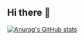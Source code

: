 ## Hi there 👋
[![Anurag's GitHub stats](https://github-readme-stats.vercel.app/api?username=aragonite-200&show_icons=true&count_private=true)](https://github.com/anuraghazra/github-readme-stats)
<!--
**aragonite-200/aragonite-200** is a ✨ _special_ ✨ repository because its `README.md` (this file) appears on your GitHub profile.

Here are some ideas to get you started:

- 🔭 I’m currently working on ...
- 🌱 I’m currently learning ...
- 👯 I’m looking to collaborate on ...
- 🤔 I’m looking for help with ...
- 💬 Ask me about ...
- 📫 How to reach me: ...
- 😄 Pronouns: ...
- ⚡ Fun fact: ...
-->
